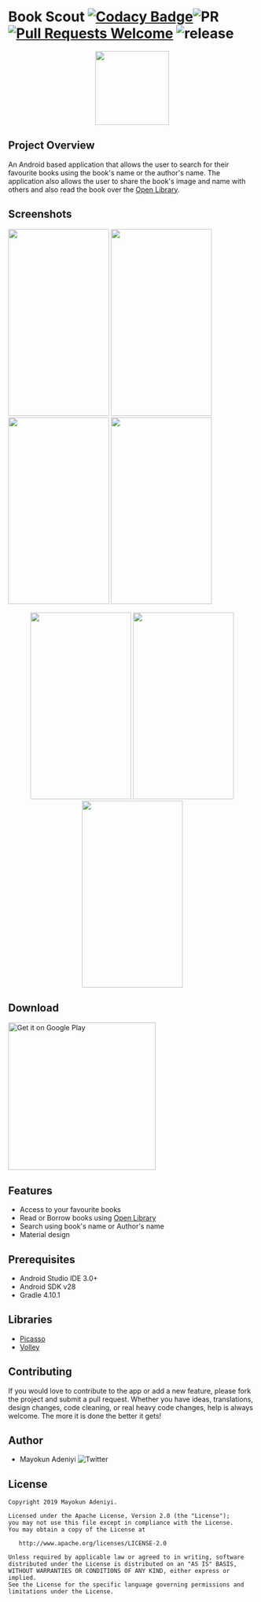 # Book Scout   [![Codacy Badge](https://api.codacy.com/project/badge/Grade/74b7be8d4db7416783496d1b3aa0e944)](https://www.codacy.com/manual/mayokunthefirst/Book-Scout?utm_source=github.com&amp;utm_medium=referral&amp;utm_content=mayokunthefirst/Book-Scout&amp;utm_campaign=Badge_Grade)![PR](https://img.shields.io/github/license/mayokunthefirst/book-scout.svg) [![Pull Requests Welcome](https://img.shields.io/badge/PRs-welcome-red.svg?style=flat)](http://makeapullrequest.com) ![release](https://img.shields.io/github/release/mayokunthefirst/book-scout.svg)
<p align="center"><a href="https://github.com/mayokunthefirst/Shopping-List"><img src="https://user-images.githubusercontent.com/29807085/57989137-5d410e00-7a8e-11e9-8f29-430b8a7b57d2.png" width="150"></a></p> 


## Project Overview
An Android based application that allows the user to search for their favourite books using the book's name or the author's name. The application also allows the user to share the book's image and name with others and also read the book over the [Open Library](https://openlibrary.org/).


## Screenshots
<p><a href="https://github.com/mayokunthefirst/Book-Scout"><img src="https://user-images.githubusercontent.com/29807085/57989129-47334d80-7a8e-11e9-81a3-2a4f53d5177c.jpg" width="205" height="380"></a> <a href="https://github.com/mayokunthefirst/Book-Scout"><img src="https://user-images.githubusercontent.com/29807085/57989101-0804fc80-7a8e-11e9-809e-15e12d24ad61.jpg" width="205" height="380"></a> <a href="https://github.com/mayokunthefirst/Book-Scout"><img src="https://user-images.githubusercontent.com/29807085/57989108-1521eb80-7a8e-11e9-86e1-0a2a8cff9034.jpg" width="205" height="380"></a> <a href="https://github.com/mayokunthefirst/Book-Scout"><img src="https://user-images.githubusercontent.com/29807085/57989119-1e12bd00-7a8e-11e9-80d7-8c28b454cf58.jpg" width="205" height="380"></a> <p align="center"> <a href="https://github.com/mayokunthefirst/Book-Scout"><img src="https://user-images.githubusercontent.com/29807085/57989123-2834bb80-7a8e-11e9-9bf7-0fba55e146bd.jpg" width="205" height="380"></a> <a href="https://github.com/mayokunthefirst/Book-Scout"><img src="https://user-images.githubusercontent.com/29807085/57989136-531f0f80-7a8e-11e9-80c8-a45e222ff637.jpg" width="205" height="380"></a> <a href="https://github.com/mayokunthefirst/Book-Scout"><img src="https://user-images.githubusercontent.com/29807085/57989125-32ef5080-7a8e-11e9-925b-8f14d309f9d9.jpg" width="205" height="380"></a> </p></p>


## Download 
<a href='https://play.google.com/store/apps/details?id=com.mayokun.bookscout&pcampaignid=MKT-Other-global-all-co-prtnr-py-PartBadge-Mar2515-1'><img alt='Get it on Google Play' src='https://play.google.com/intl/en_us/badges/images/generic/en_badge_web_generic.png' width="300"/></a>


## Features
* Access to your favourite books 
* Read or Borrow books using [Open Library](https://openlibrary.org/)
* Search using book's name or Author's name
* Material design


## Prerequisites
* Android Studio IDE 3.0+
* Android SDK v28
* Gradle 4.10.1


## Libraries
* [Picasso](https://square.github.io/picasso/)
* [Volley](https://developer.android.com/training/volley/index.html)


## Contributing

If you would love to contribute to the app or add a new feature, please fork the project and submit a pull request. Whether you have ideas, translations, design changes, code cleaning, or real heavy code changes, help is always welcome. The more it is done the better it gets!


## Author

* Mayokun Adeniyi   ![Twitter](https://img.shields.io/twitter/follow/mayokunadeniyi.svg?style=social)



## License

    Copyright 2019 Mayokun Adeniyi.

    Licensed under the Apache License, Version 2.0 (the "License");
    you may not use this file except in compliance with the License.
    You may obtain a copy of the License at

       http://www.apache.org/licenses/LICENSE-2.0

    Unless required by applicable law or agreed to in writing, software
    distributed under the License is distributed on an "AS IS" BASIS,
    WITHOUT WARRANTIES OR CONDITIONS OF ANY KIND, either express or implied.
    See the License for the specific language governing permissions and
    limitations under the License.
